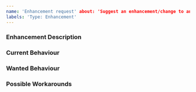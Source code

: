 ```yaml
---
name: 'Enhancement request' about: 'Suggest an enhancement/change to an existing feature for the IntelliJ plugin' title:
labels: 'Type: Enhancement'
---
```


<!-- Please use markdown (https://guides.github.com/features/mastering-markdown/) semantics throughout the enhancement description. -->

### Enhancement Description

<!-- Please provide a description of the feature you envision. -->

### Current Behaviour

<!-- Please share the current behaviour of Axon Framework around this topic, if applicable. -->

### Wanted Behaviour

<!-- Please described the desired outcome through Axon Framework around the suggested enhancement. -->

### Possible Workarounds

<!-- If applicable, share any workarounds for the described enhancement. -->
